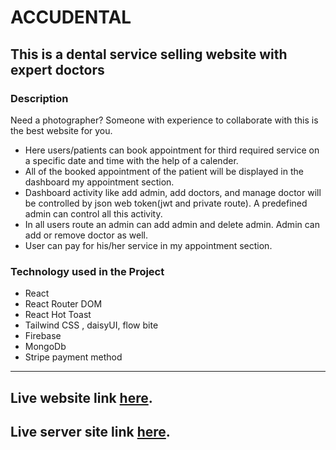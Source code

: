 # ACCUDENTAL

## This is a dental service selling website with expert doctors

### Description

Need a photographer? Someone with experience to collaborate with this is the best website for you.

- Here users/patients can book appointment for third required service on a specific date and time with the help of a calender.
- All of the booked appointment of the patient will be displayed in the dashboard my appointment section.
- Dashboard activity like add admin, add doctors, and manage doctor will be controlled by json web token(jwt and private route). A predefined admin can control all this activity.
- In all users route an admin can add admin and delete admin. Admin can add or remove doctor as well.
- User can pay for his/her service in my appointment section.

### Technology used in the Project

- React
- React Router DOM
- React Hot Toast
- Tailwind CSS , daisyUI, flow bite
- Firebase
- MongoDb
- Stripe payment method

---

## Live website link [here](https://accudental-98516.web.app).

## Live server site link [here](https://accudental-2-server.vercel.app).

